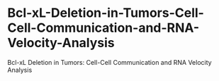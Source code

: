 # Bcl-xL-Deletion-in-Tumors-Cell-Cell-Communication-and-RNA-Velocity-Analysis
Bcl-xL Deletion in Tumors: Cell-Cell Communication and RNA Velocity Analysis
